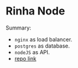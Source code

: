 # Rinha Node

Summary:

- `nginx` as load balancer.
- `postgres` as database.
- `nodeJS` as API.
- [repo link](https://github.com/zetos/rinha-node)

